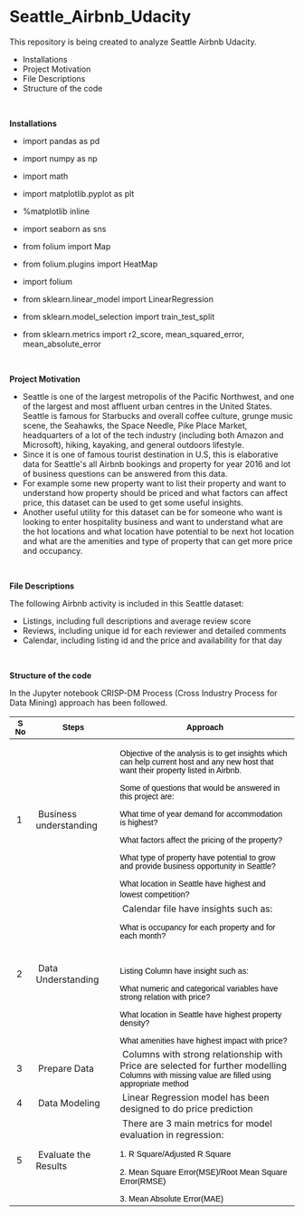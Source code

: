 # Seattle_Airbnb_Udacity
This repository is being created to analyze Seattle Airbnb Udacity.


- Installations
- Project Motivation
- File Descriptions
- Structure of the code


</br>



<b>Installations</b>
- import pandas as pd
- import numpy as np
- import math
- import matplotlib.pyplot as plt
- %matplotlib inline
- import seaborn as sns

- from folium import Map
- from folium.plugins import HeatMap
- import folium

- from sklearn.linear_model import LinearRegression
- from sklearn.model_selection import train_test_split
- from sklearn.metrics import r2_score, mean_squared_error, mean_absolute_error

</br>

<b>Project Motivation</b>
- Seattle is one of the largest metropolis of the Pacific Northwest, and one of the largest and most affluent urban centres in the United States. Seattle is famous for Starbucks and overall coffee culture, grunge music scene, the Seahawks, the Space Needle, Pike Place Market, headquarters of a lot of the tech industry (including both Amazon and Microsoft), hiking, kayaking, and general outdoors lifestyle.
- Since it is one of famous tourist destination in U.S, this is elaborative data for Seattle's all Airbnb bookings and property for year 2016 and lot of business questions can be answered from this data.
- For example some new property want to list their property and want to understand how property should be priced and what factors can affect price, this dataset can be used to get some useful insights.
- Another useful utility for this dataset can be for someone who want is looking to enter hospitality business and want to understand what are the hot locations and what location have potential to be next hot location and what are the amenities and type of property that can get more price and occupancy.


</br>



<b>File Descriptions</b>

The following Airbnb activity is included in this Seattle dataset:
-	Listings, including full descriptions and average review score
-	Reviews, including unique id for each reviewer and detailed comments
- Calendar, including listing id and the price and availability for that day

</br>

<b>Structure of the code</b>

In the Jupyter notebook CRISP-DM Process (Cross Industry Process for Data Mining) approach has been followed.


<!DOCTYPE html>
<html>

<body>
	<table>
		<thead>
			<tr>
				<th><span style="font-size:10.5pt;line-height:107%;
font-family:&quot;Helvetica&quot;,sans-serif;mso-fareast-font-family:&quot;Times New Roman&quot;;
color:black;mso-ansi-language:EN-IN;mso-fareast-language:EN-IN;mso-bidi-language:
AR-SA">S No</span><br></th>
				<th><span style="font-size:10.5pt;line-height:107%;
font-family:&quot;Helvetica&quot;,sans-serif;mso-fareast-font-family:&quot;Times New Roman&quot;;
color:black;mso-ansi-language:EN-IN;mso-fareast-language:EN-IN;mso-bidi-language:
AR-SA">Steps</span></th>
				<th><span style="font-size:10.5pt;line-height:107%;
font-family:&quot;Helvetica&quot;,sans-serif;mso-fareast-font-family:&quot;Times New Roman&quot;;
color:black;mso-ansi-language:EN-IN;mso-fareast-language:EN-IN;mso-bidi-language:
AR-SA">Approach</span></th>
			</tr>
		</thead>
		<tbody>
			<tr>
				<td>&nbsp;1</td>
				<td>&nbsp;Business understanding</td>
				<td><p class="MsoNormal"><span style="font-size:10.5pt;line-height:107%;font-family:&quot;Helvetica&quot;,sans-serif;
mso-fareast-font-family:&quot;Times New Roman&quot;;color:black;mso-fareast-language:
EN-IN">Objective of the analysis is to get insights which can help current host
and any new host that want their property listed in Airbnb.<o:p></o:p></span></p>
<p class="MsoNormal"><span style="font-size:10.5pt;line-height:107%;font-family:&quot;Helvetica&quot;,sans-serif;
mso-fareast-font-family:&quot;Times New Roman&quot;;color:black;mso-fareast-language:
EN-IN">Some of questions that would be answered in this project are:<o:p></o:p></span></p>
<p class="MsoNormal"><span style="font-size:10.5pt;line-height:107%;font-family:&quot;Helvetica&quot;,sans-serif;
mso-fareast-font-family:&quot;Times New Roman&quot;;color:black;mso-fareast-language:
EN-IN">What time of year demand for accommodation is highest?<o:p></o:p></span></p>
<p class="MsoNormal"><span style="font-size:10.5pt;line-height:107%;font-family:&quot;Helvetica&quot;,sans-serif;
mso-fareast-font-family:&quot;Times New Roman&quot;;color:black;mso-fareast-language:
EN-IN">What factors affect the pricing of the property?<o:p></o:p></span></p>
<p class="MsoNormal"><span style="font-size:10.5pt;line-height:107%;font-family:&quot;Helvetica&quot;,sans-serif;
mso-fareast-font-family:&quot;Times New Roman&quot;;color:black;mso-fareast-language:
EN-IN">What type of property have potential to grow and provide business opportunity
in Seattle?<o:p></o:p></span></p>
<span style="font-size:10.5pt;line-height:107%;font-family:&quot;Helvetica&quot;,sans-serif;
mso-fareast-font-family:&quot;Times New Roman&quot;;color:black;mso-ansi-language:EN-IN;
mso-fareast-language:EN-IN;mso-bidi-language:AR-SA">What location in Seattle have
highest and lowest competition?</span>&nbsp;</td>
			</tr>
			<tr>
				<td>&nbsp;2</td>
				<td>&nbsp;Data Understanding</td>
				<td>&nbsp;Calendar file have insights such as:<p class="MsoNormal"><span style="font-size:10.5pt;line-height:107%;font-family:&quot;Helvetica&quot;,sans-serif;
mso-fareast-font-family:&quot;Times New Roman&quot;;color:black;mso-fareast-language:
EN-IN">What is occupancy for each property and for each month?<o:p></o:p></span></p>
<p class="MsoNormal"><span style="font-size:10.5pt;line-height:107%;font-family:&quot;Helvetica&quot;,sans-serif;
mso-fareast-font-family:&quot;Times New Roman&quot;;color:black;mso-fareast-language:
EN-IN">&nbsp;</span></p>
<p class="MsoNormal"><span style="font-size:10.5pt;line-height:107%;font-family:&quot;Helvetica&quot;,sans-serif;
mso-fareast-font-family:&quot;Times New Roman&quot;;color:black;mso-fareast-language:
EN-IN">Listing Column have insight such as:<o:p></o:p></span></p>
<p class="MsoNormal"><span style="font-size:10.5pt;line-height:107%;font-family:&quot;Helvetica&quot;,sans-serif;
mso-fareast-font-family:&quot;Times New Roman&quot;;color:black;mso-fareast-language:
EN-IN">What numeric and categorical variables have strong relation with price?<o:p></o:p></span></p>
<p class="MsoNormal"><span style="font-size:10.5pt;line-height:107%;font-family:&quot;Helvetica&quot;,sans-serif;
mso-fareast-font-family:&quot;Times New Roman&quot;;color:black;mso-fareast-language:
EN-IN">What location in Seattle have highest property density? <o:p></o:p></span></p>
<span style="font-size:10.5pt;line-height:107%;font-family:&quot;Helvetica&quot;,sans-serif;
mso-fareast-font-family:&quot;Times New Roman&quot;;color:black;mso-ansi-language:EN-IN;
mso-fareast-language:EN-IN;mso-bidi-language:AR-SA">What amenities have highest
impact with price?</span></td>
			</tr>
			<tr>
				<td>&nbsp;3</td>
				<td>&nbsp;Prepare Data</td>
				<td>&nbsp;Columns with strong relationship with Price are selected for further modelling<br>
<span style="font-size:10.5pt;line-height:107%;font-family:&quot;Helvetica&quot;,sans-serif;
mso-fareast-font-family:&quot;Times New Roman&quot;;color:black;mso-ansi-language:EN-IN;
mso-fareast-language:EN-IN;mso-bidi-language:AR-SA">Columns with missing value
are filled using appropriate method</span></td>
			</tr>
			<tr>
				<td>&nbsp;4</td>
				<td>&nbsp;Data Modeling</td>
				<td>&nbsp;Linear Regression model has been designed to do price prediction</td>
			</tr>
			<tr>
				<td>&nbsp;5</td>
				<td>&nbsp;Evaluate the Results</td>
				<td>&nbsp;There are 3 main metrics for model evaluation in regression:<p class="MsoNormal" style="mso-margin-top-alt:auto;mso-margin-bottom-alt:auto;
line-height:normal"><span style="font-size:10.5pt;font-family:&quot;Helvetica&quot;,sans-serif;
mso-fareast-font-family:&quot;Times New Roman&quot;;color:black;mso-fareast-language:
EN-IN">1. R Square/Adjusted R Square<o:p></o:p></span></p>
<p class="MsoNormal" style="mso-margin-top-alt:auto;mso-margin-bottom-alt:auto;
line-height:normal"><span style="font-size:10.5pt;font-family:&quot;Helvetica&quot;,sans-serif;
mso-fareast-font-family:&quot;Times New Roman&quot;;color:black;mso-fareast-language:
EN-IN">2. Mean Square Error(MSE)/Root Mean Square Error(RMSE)<o:p></o:p></span></p>
<span style="font-size:10.5pt;line-height:107%;font-family:&quot;Helvetica&quot;,sans-serif;
mso-fareast-font-family:&quot;Times New Roman&quot;;color:black;mso-ansi-language:EN-IN;
mso-fareast-language:EN-IN;mso-bidi-language:AR-SA">3. Mean Absolute Error(MAE)</span></td>
			</tr>
		</tbody>
	</table>
</body>
</html>
